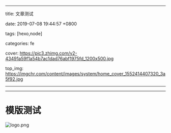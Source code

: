 
---

title: 文章测试

date: 2019-07-08 19:44:57 +0800

tags: [hexo,node]

categories: fe

cover: https://pic3.zhimg.com/v2-43491a59f1a54b7ac1dad76abf1975fd_1200x500.jpg

top_img: https://imgchr.com/content/images/system/home_cover_1552414407320_3a5f92.jpg

---

<!-- tags: [hexo, node]，categories: fe，top_img是文章顶部图片，cover是封面缩略图， top: True，冒号后有空格。下方设置音乐播放器,修改type，id，autoplay即可 -->
<link rel="stylesheet" href="https://cdn.jsdelivr.net/npm/aplayer/dist/APlayer.min.css">
<script src="https://cdn.jsdelivr.net/npm/aplayer/dist/APlayer.min.js"></script>
<script src="https://cdn.jsdelivr.net/npm/meting@2/dist/Meting.min.js"></script>
<meting-js server="netease" type="song" id="34779102" autoplay="true"></meting-js>

---

<!-- 正文 -->
<a name="XrEVe"></a>
# 模版测试

![logo.png](https://cdn.nlark.com/yuque/0/2019/png/402044/1562580395237-7f94238b-9b8d-4016-a0f5-e0bb030c1568.png#align=left&display=inline&height=612&name=logo.png&originHeight=713&originWidth=869&size=2482258&status=done&width=746)




